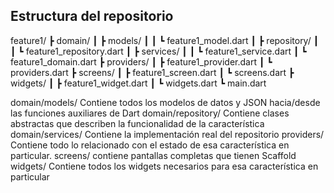 ## Estructura del repositorio
feature1/
┣ domain/
┃ ┣ models/
┃ ┃ ┗ feature1_model.dart
┃ ┣ repository/
┃ ┃ ┗ feature1_repository.dart
┃ ┣ services/
┃ ┃ ┗ feature1_service.dart
┃ ┗ feature1_domain.dart
┣ providers/
┃ ┣ feature1_provider.dart
┃ ┗ providers.dart
┣ screens/
┃ ┣ feature1_screen.dart
┃ ┗ screens.dart
┣ widgets/
┃ ┣ feature1_widget.dart
┃ ┗ widgets.dart
┗ main.dart


domain/models/
Contiene todos los modelos de datos y JSON hacia/desde las funciones auxiliares de Dart
domain/repository/
Contiene clases abstractas que describen la funcionalidad de la característica
domain/services/
Contiene la implementación real del repositorio
providers/
Contiene todo lo relacionado con el estado de esa característica en particular.
screens/
contiene pantallas completas que tienen Scaffold
widgets/
Contiene todos los widgets necesarios para esa característica en particular